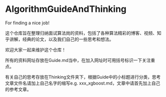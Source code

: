 # AlgorithmGuideAndThinking
For finding a nice job!

这个仓库旨在整理归纳面试算法岗的资料，包括了各种算法精彩的博客、视频、知乎讲解，经典的论文，以及我们自己的一些思考和想法。

欢迎大家一起来维护这个仓库！

所有的资料网址存放在Guide.md当中，在加入网址时可用括号标识一下关注重点。

有关自己的思考存放在Thinking文件夹下，根据Guide中的小标题进行分类，思考文章文件名请加上自己名字的缩写e.g. xxx_xgboost.md，文章中请首先加上自己的参考文章。
